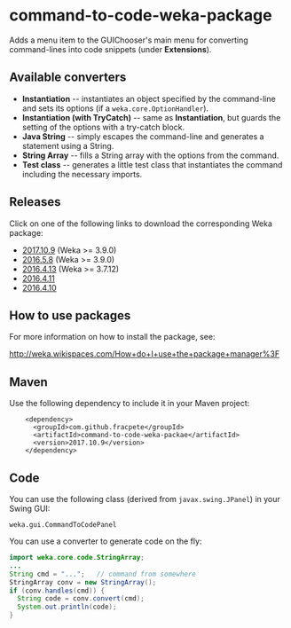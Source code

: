 command-to-code-weka-package
============================

Adds a menu item to the GUIChooser's main menu for converting command-lines
into code snippets (under **Extensions**).


Available converters
--------------------

* **Instantiation** -- instantiates an object specified by the command-line
  and sets its options (if a `weka.core.OptionHandler`).
* **Instantiation (with TryCatch)** -- same as **Instantiation**, but guards
  the setting of the options with a try-catch block.
* **Java String** -- simply escapes the command-line and generates a statement 
  using a String.
* **String Array** -- fills a String array with the options from the command.
* **Test class** -- generates a little test class that instantiates the command
  including the necessary imports.


Releases
--------

Click on one of the following links to download the corresponding Weka package:

* [2017.10.9](https://github.com/fracpete/command-to-code-weka-package/releases/download/v2017.10.9/command-to-code-2017.10.9.zip) (Weka >= 3.9.0)
* [2016.5.8](https://github.com/fracpete/command-to-code-weka-package/releases/download/v2016.5.8/command-to-code-2016.5.8.zip) (Weka >= 3.9.0)
* [2016.4.13](https://github.com/fracpete/command-to-code-weka-package/releases/download/v2016.4.13/command-to-code-2016.4.13.zip) (Weka >= 3.7.12)
* [2016.4.11](https://github.com/fracpete/command-to-code-weka-package/releases/download/v2016.4.11/command-to-code-2016.4.11.zip)
* [2016.4.10](https://github.com/fracpete/command-to-code-weka-package/releases/download/v2016.4.10/command-to-code-2016.4.10.zip)


How to use packages
-------------------

For more information on how to install the package, see:

http://weka.wikispaces.com/How+do+I+use+the+package+manager%3F


Maven
-----

Use the following dependency to include it in your Maven project:

```
    <dependency>
      <groupId>com.github.fracpete</groupId>
      <artifactId>command-to-code-weka-packae</artifactId>
      <version>2017.10.9</version>
    </dependency>
```


Code
----

You can use the following class (derived from `javax.swing.JPanel`) in your 
Swing GUI:

```
weka.gui.CommandToCodePanel
```

You can use a converter to generate code on the fly:

```java
import weka.core.code.StringArray;
...
String cmd = "...";   // command from somewhere
StringArray conv = new StringArray();
if (conv.handles(cmd)) {
  String code = conv.convert(cmd);
  System.out.println(code);
}
```
